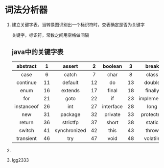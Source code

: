# 词法分析器

1. 建立关键字表，当转换图识别出一个标识符时，查表确定是否为关键字

   关键字，标识符，常数之间用空格做间隔

   ## 							  									java中的关键字表

   |  abstract  |  1   |    assert    |  2   |  boolean  |  3   |   break    |  4   |  byte  |  5   |
   | :--------: | :--: | :----------: | :--: | :-------: | :--: | :--------: | :--: | :----: | :--: |
   |    case    |  6   |    catch     |  7   |   char    |  8   |   class    |  9   | const  |  10  |
   |  continue  |  11  |   default    |  12  |    do     |  13  |   double   |  14  |  else  |  15  |
   |    enum    |  16  |   extends    |  17  |   final   |  18  |  finally   |  19  | float  |  20  |
   |    for     |  21  |     goto     |  22  |    if     |  23  | implements |  24  | import |  25  |
   | instanceof |  26  |     int      |  27  | interface |  28  |    long    |  29  | native |  30  |
   |    new     |  31  |   package    |  32  |  private  |  33  | protected  |  34  | public |  35  |
   |   return   |  36  |   strictfp   |  37  |   short   |  38  |   static   |  39  | super  |  40  |
   |   switch   |  41  | synchronized |  42  |   this    |  43  |   throw    |  44  | throws |  45  |
   | transient  |  46  |     try      |  47  |   void    |  48  |  volatile  |  49  | while  |  50  |

2.  

3. lgg2333
